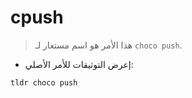 # cpush

> هذا الأمر هو اسم مستعار لـ `choco push`.

- إعرض التوثيقات للأمر الأصلي:

`tldr choco push`
